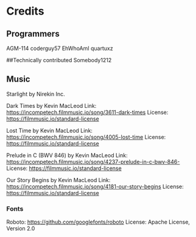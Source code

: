 # Credits


## Programmers
AGM-114
coderguy57
EhWhoAmI
quartuxz

##Technically contributed
Somebody1212


## Music
Starlight by Nirekin Inc.


Dark Times by Kevin MacLeod
Link: https://incompetech.filmmusic.io/song/3611-dark-times
License: https://filmmusic.io/standard-license


Lost Time by Kevin MacLeod
Link: https://incompetech.filmmusic.io/song/4005-lost-time
License: https://filmmusic.io/standard-license


Prelude in C (BWV 846) by Kevin MacLeod
Link: https://incompetech.filmmusic.io/song/4237-prelude-in-c-bwv-846-
License: https://filmmusic.io/standard-license


Our Story Begins by Kevin MacLeod
Link: https://incompetech.filmmusic.io/song/4181-our-story-begins
License: https://filmmusic.io/standard-license

### Fonts
Roboto: https://github.com/googlefonts/roboto
License: Apache License, Version 2.0
